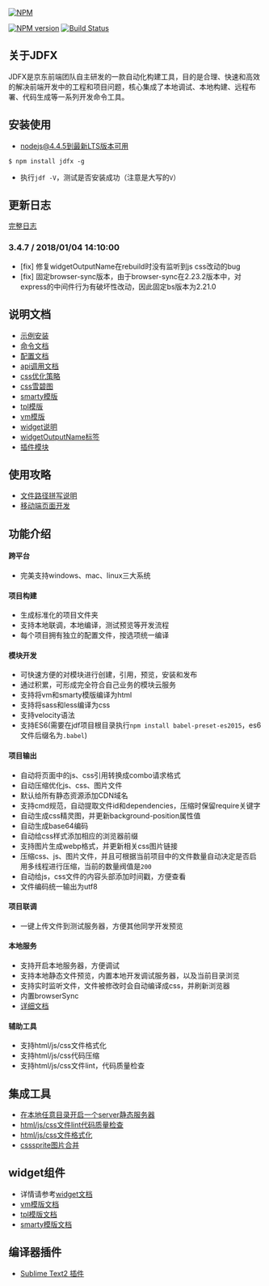 [![NPM](https://nodei.co/npm/jdfx.png?downloads=true)](https://nodei.co/npm/jdfx/)

[![NPM version](https://badge.fury.io/js/jdfx.png)](http://badge.fury.io/js/jdfx)  [![Build Status](https://travis-ci.org/jdf2e/jdf.svg?branch=master)](https://travis-ci.org/jdf2e/jdf)

## 关于JDFX

JDFX是京东前端团队自主研发的一款自动化构建工具，目的是合理、快速和高效的解决前端开发中的工程和项目问题，核心集成了本地调试、本地构建、远程布署、代码生成等一系列开发命令工具。

## 安装使用

* [nodejs@4.4.5到最新LTS版本可用](http://nodejs.org/)
```
$ npm install jdfx -g
```
* 执行`jdf -V`，测试是否安装成功（注意是大写的`V`）

## 更新日志

[完整日志](https://github.com/jdf2e/jdf/blob/master/CHANGELOG.md)

### 3.4.7  / 2018/01/04 14:10:00
* [fix] 修复widgetOutputName在rebuild时没有监听到js css改动的bug
* [fix] 固定browser-sync版本，由于browser-sync在2.23.2版本中，对express的中间件行为有破坏性改动，因此固定bs版本为2.21.0

## 说明文档
* [示例安装](https://github.com/jdf2e/jdf/blob/master/doc/a_tool_develop.md)
* [命令文档](https://github.com/jdf2e/jdf/blob/master/doc/a_tool_command.md)
* [配置文档](https://github.com/jdf2e/jdf/blob/master/doc/a_tool_config.md)
* [api调用文档](https://github.com/jdf2e/jdf/blob/master/doc/a_tool_api.md)
* [css优化策略](https://github.com/jdf2e/jdf/blob/master/doc/core_css_optimize.md)
* [css雪碧图](https://github.com/jdf2e/jdf/blob/master/doc/a_tool_csssprite.md)
* [smarty模版](https://github.com/jdf2e/jdf/blob/master/doc/core_smarty.md)
* [tpl模版](https://github.com/jdf2e/jdf/blob/master/doc/core_tpl.md)
* [vm模版](https://github.com/jdf2e/jdf/blob/master/doc/core_vm.md)
* [widget说明](https://github.com/jdf2e/jdf/blob/master/doc/core_widget.md)
* [widgetOutputName标签](https://github.com/jdf2e/jdf/blob/master/doc/core_widgetoutputname.md)
* [插件模块](https://github.com/jdf2e/jdf/blob/master/doc/core_plugin.md)

## 使用攻略
* [文件路径拼写说明](https://github.com/jdf2e/jdf/issues/6)
* [移动端页面开发](https://github.com/jdf2e/jdf/issues/7)

## 功能介绍

#### 跨平台
* 完美支持windows、mac、linux三大系统

#### 项目构建
* 生成标准化的项目文件夹
* 支持本地联调，本地编译，测试预览等开发流程
* 每个项目拥有独立的配置文件，按选项统一编译

#### 模块开发
* 可快速方便的对模块进行创建，引用，预览，安装和发布
* 通过积累，可形成完全符合自己业务的模块云服务
* 支持将vm和smarty模版编译为html
* 支持将sass和less编译为css
* 支持velocity语法
* 支持ES6(需要在jdf项目根目录执行`npm install babel-preset-es2015`，es6文件后缀名为`.babel`)

#### 项目输出
* 自动将页面中的js、css引用转换成combo请求格式
* 自动压缩优化js、css、图片文件
* 默认给所有静态资源添加CDN域名
* 支持cmd规范，自动提取文件id和dependencies，压缩时保留require关键字
* 自动生成css精灵图，并更新background-position属性值
* 自动生成base64编码
* 自动给css样式添加相应的浏览器前缀
* 支持图片生成webp格式，并更新相关css图片链接
* 压缩css、js、图片文件，并且可根据当前项目中的文件数量自动决定是否启用多线程进行压缩，当前的数量阀值是`200`
* 自动给js，css文件的内容头部添加时间戳，方便查看
* 文件编码统一输出为utf8

#### 项目联调
* 一键上传文件到测试服务器，方便其他同学开发预览

#### 本地服务
* 支持开启本地服务器，方便调试
* 支持本地静态文件预览，内置本地开发调试服务器，以及当前目录浏览
* 支持实时监听文件，文件被修改时会自动编译成css，并刷新浏览器
* 内置browserSync
* [详细文档](https://github.com/jdf2e/jdf/blob/master/doc/a_tool_build.md)

#### 辅助工具
* 支持html/js/css文件格式化
* 支持html/js/css代码压缩
* 支持html/js/css文件lint，代码质量检查

## 集成工具

* [在本地任意目录开启一个server静态服务器](https://github.com/jdf2e/jdf/blob/master/doc/a_tool_server.md)
* [html/js/css文件lint代码质量检查](https://github.com/jdf2e/jdf/blob/master/doc/a_tool_lint.md)
* [html/js/css文件格式化](https://github.com/jdf2e/jdf/blob/master/doc/a_tool_format.md)
* [csssprite图片合并](https://github.com/jdf2e/jdf/blob/master/doc/a_tool_csssprite.md)

## widget组件

* 详情请参考[widget文档](https://github.com/jdf2e/jdf/blob/master/doc/core_widget.md)
* [vm模版文档](https://github.com/jdf2e/jdf/blob/master/doc/core_vm.md)
* [tpl模版文档](https://github.com/jdf2e/jdf/blob/master/doc/core_tpl.md)
* [smarty模版文档](https://github.com/jdf2e/jdf/blob/master/doc/core_smarty.md)

## 编译器插件
* [Sublime Text2 插件](https://sublime.wbond.net/packages/Jdf%20-%20Tool)

